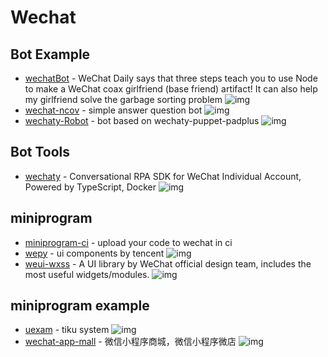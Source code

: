 # Wechat

## Bot Example

- [wechatBot](https://github.com/gengchen528/wechatBot) - WeChat Daily says that three steps teach you to use Node to make a WeChat coax girlfriend (base friend) artifact! It can also help my girlfriend solve the garbage sorting problem ![img](https://img.shields.io/github/stars/gengchen528/wechatBot)
- [wechat-ncov](https://github.com/shfshanyue/wechat-ncov) - simple answer question bot ![img](https://img.shields.io/github/stars/shfshanyue/wechat-ncov)
- [wechaty-Robot](https://github.com/isboyjc/wechaty-Robot) - bot based on wechaty-puppet-padplus ![img](https://img.shields.io/github/stars/isboyjc/wechaty-Robot)

## Bot Tools

- [wechaty](https://github.com/wechaty/wechaty) - Conversational RPA SDK for WeChat Individual Account, Powered by TypeScript, Docker ![img](https://img.shields.io/github/stars/wechaty/wechaty)




## miniprogram

- [miniprogram-ci](https://www.npmjs.com/package/miniprogram-ci) - upload your code to wechat in ci
- [wepy](https://github.com/Tencent/wepy) - ui components by tencent ![img](https://img.shields.io/github/stars/Tencent/wepy)
- [weui-wxss](https://github.com/Tencent/weui-wxss/) - A UI library by WeChat official design team, includes the most useful widgets/modules. ![img](https://img.shields.io/github/stars/Tencent/weui-wxss/)


## miniprogram example

- [uexam](https://github.com/alvis-u/uexam) - tiku system ![img](https://img.shields.io/github/stars/alvis-u/uexam)
- [wechat-app-mall](https://github.com/EastWorld/wechat-app-mall) - 微信小程序商城，微信小程序微店 ![img](https://img.shields.io/github/stars/EastWorld/wechat-app-mall)